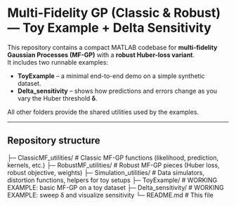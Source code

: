 # Multi-Fidelity GP (Classic & Robust) — Toy Example + Delta Sensitivity

This repository contains a compact MATLAB codebase for **multi-fidelity Gaussian Processes (MF-GP)** with a **robust Huber-loss variant**.  
It includes two runnable examples:

- **ToyExample** – a minimal end-to-end demo on a simple synthetic dataset.
- **Delta_sensitivity** – shows how predictions and errors change as you vary the Huber threshold **δ**.

All other folders provide the shared utilities used by the examples.

---

## Repository structure

├─ ClassicMF_utilities/     # Classic MF-GP functions (likelihood, prediction, kernels, etc.)
├─ RobustMF_utilities/      # Robust MF-GP pieces (Huber loss, robust objective, weights)
├─ Simulation_utilities/    # Data simulators, distortion functions, helpers for toy setups
├─ ToyExample/              # WORKING EXAMPLE: basic MF-GP on a toy dataset
├─ Delta_sensitivity/       # WORKING EXAMPLE: sweep δ and visualize sensitivity
└─ README.md                # This file


